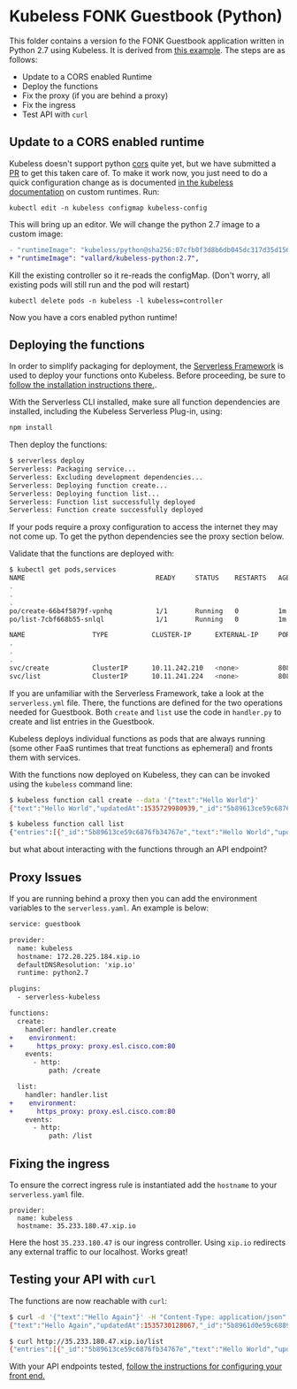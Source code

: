 # Kubeless FONK Guestbook (Python)

This folder contains a version fo the FONK Guestbook application written in Python 2.7 using Kubeless.  It is derived from [this example](https://github.com/serverless/serverless-kubeless/tree/master/examples/todo-app/backend). The steps are as follows:

* Update to a CORS enabled Runtime
* Deploy the functions
* Fix the proxy (if you are behind a proxy)
* Fix the ingress
* Test API with `curl`

## Update to a CORS enabled runtime

Kubeless doesn't support python [cors](https://developer.mozilla.org/en-US/docs/Web/HTTP/CORS) quite yet, but we have submitted a [PR](https://github.com/kubeless/kubeless/issues/934) to get this taken care of.  To make it work now, you just need to do a quick configuration change as is documented [in the kubeless documentation](https://kubeless.io/docs/runtimes/) on custom runtimes.  Run:

```
kubectl edit -n kubeless configmap kubeless-config
```

This will bring up an editor.  We will change the python 2.7 image to a custom image: 

```diff
- "runtimeImage": "kubeless/python@sha256:07cfb0f3d8b6db045dc317d35d15634d7be5e436944c276bf37b1c630b03add8",
+ "runtimeImage": "vallard/kubeless-python:2.7",
```

Kill the existing controller so it re-reads the configMap. (Don't worry, all existing pods will still run and the pod will restart)

```
kubectl delete pods -n kubeless -l kubeless=controller
```

Now you have a cors enabled python runtime!

## Deploying the functions

In order to simplify packaging for deployment, the [Serverless Framework](http://serverless.com) is used to deploy your functions onto Kubeless.  Before proceeding, be sure to [follow the installation instructions there.](https://serverless.com/framework/docs/providers/aws/guide/quick-start/).

With the Serverless CLI installed, make sure all function dependencies are installed, including the Kubeless Serverless Plug-in, using:

```bash
npm install
```

Then deploy the functions:

```bash
$ serverless deploy
Serverless: Packaging service...
Serverless: Excluding development dependencies...
Serverless: Deploying function create...
Serverless: Deploying function list...
Serverless: Function list successfully deployed
Serverless: Function create successfully deployed
```
If your pods require a proxy configuration to access the internet they may not come up.  To get the python dependencies see the proxy section below.

Validate that the functions are deployed with:

```bash
$ kubectl get pods,services
NAME                                 READY     STATUS    RESTARTS   AGE
.
.
.
po/create-66b4f5879f-vpnhq           1/1       Running   0          1m
po/list-7cbf668b55-snlql             1/1       Running   0          1m

NAME                 TYPE           CLUSTER-IP      EXTERNAL-IP     PORT(S)          AGE
.
.
.
svc/create           ClusterIP      10.11.242.210   <none>          8080/TCP         1m
svc/list             ClusterIP      10.11.241.224   <none>          8080/TCP         1m

```

If you are unfamiliar with the Serverless Framework, take a look at the `serverless.yml` file.  There, the functions are defined for the two operations needed for Guestbook.  Both `create` and `list` use the code in `handler.py` to create and list entries in the Guestbook.

Kubeless deploys individual functions as pods that are always running (some other FaaS runtimes that treat functions as ephemeral) and fronts them with services.

With the functions now deployed on Kubeless, they can can be invoked using the `kubeless` command line:

```bash
$ kubeless function call create --data '{"text":"Hello World"}'
{"text":"Hello World","updatedAt":1535729980939,"_id":"5b89613ce59c6876fb34767e"}

$ kubeless function call list
{"entries":[{"_id":"5b89613ce59c6876fb34767e","text":"Hello World","updatedAt":1535729980939}]}
```

but what about interacting with the functions through an API endpoint? 

## Proxy Issues

If you are running behind a proxy then you can add the environment variables to the `serverless.yaml`.  An example is below:

```diff
service: guestbook

provider:
  name: kubeless
  hostname: 172.28.225.184.xip.io
  defaultDNSResolution: 'xip.io'
  runtime: python2.7

plugins:
  - serverless-kubeless

functions:
  create:
    handler: handler.create
+    environment:
+      https_proxy: proxy.esl.cisco.com:80
    events:
      - http:
          path: /create

  list:
    handler: handler.list
+    environment:
+      https_proxy: proxy.esl.cisco.com:80
    events:
      - http:
          path: /list
```

## Fixing the ingress
To ensure the correct ingress rule is instantiated add the `hostname` to your `serverless.yaml` file.


```
provider:
  name: kubeless
  hostname: 35.233.180.47.xip.io
```

Here the host `35.233.180.47` is our ingress controller.  Using `xip.io` redirects any external traffic to our localhost.  Works great! 


## Testing your API with `curl`

The functions are now reachable with `curl`:

```bash
$ curl -d '{"text":"Hello Again"}' -H "Content-Type: application/json" -X POST http://35.233.180.47.xip.io/create
{"text":"Hello Again","updatedAt":1535730128067,"_id":"5b8961d0e59c68896034767f"}

$ curl http://35.233.180.47.xip.io/list
{"entries":[{"_id":"5b89613ce59c6876fb34767e","text":"Hello World","updatedAt":1535729980939},{"_id":"5b8961d0e59c68896034767f","text":"Hello Again","updatedAt":1535730128067}]}
```

With your API endpoints tested, [follow the instructions for configuring your front end.](../../../frontend/Readme.md)

